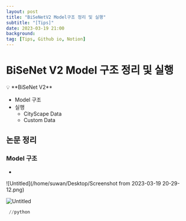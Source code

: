 ```yaml
---
layout: post
title: "BiSeNetV2 Model구조 정리 및 실행"
subtitle: "[Tips]"
date: 2023-03-19 21:00
background: 
tag: [Tips, Github io, Notion]
---
```

# BiSeNet V2 Model 구조 정리 및 실행

<aside>
💡 **BiSeNet V2**

- Model 구조
- 실행
    - CityScape Data
    - Custom Data
</aside>

## 논문 정리

### Model 구조

- 

![Untitled](/home/suwan/Desktop/Screenshot from 2023-03-19 20-29-12.png)

![Untitled](/home/suwan/Desktop/Image_Segmentation.png)

```python
 //python
 ```
